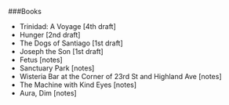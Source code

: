 ###Books

* Trinidad: A Voyage [4th draft]
* Hunger [2nd draft]
* The Dogs of Santiago [1st draft]
* Joseph the Son [1st draft]
* Fetus [notes]
* Sanctuary Park [notes]
* Wisteria Bar at the Corner of 23rd St and Highland Ave [notes]
* The Machine with Kind Eyes [notes]
* Aura, Dim [notes]